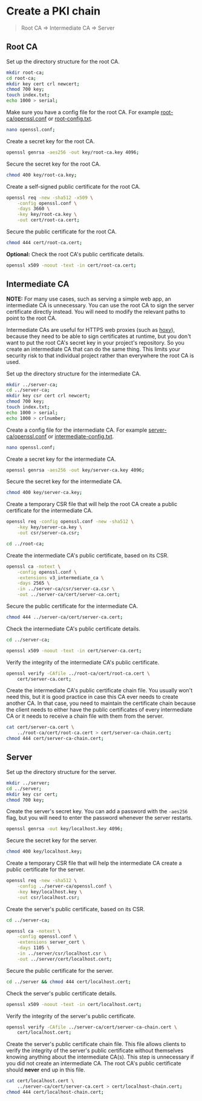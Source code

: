 # Create a PKI chain

> Root CA => Intermediate CA => Server

## Root CA

Set up the directory structure for the root CA.

```sh
mkdir root-ca;
cd root-ca;
mkdir key cert crl newcert;
chmod 700 key;
touch index.txt;
echo 1000 > serial;
```

Make sure you have a config file for the root CA. For example [root-ca/openssl.conf](pki/root-ca/openssl.conf) or [root-config.txt](https://jamielinux.com/docs/openssl-certificate-authority/_downloads/root-config.txt).

```sh
nano openssl.conf;
```

Create a secret key for the root CA.

```sh
openssl genrsa -aes256 -out key/root-ca.key 4096;
```

Secure the secret key for the root CA.

```sh
chmod 400 key/root-ca.key;
```

Create a self-signed public certificate for the root CA.

```sh
openssl req -new -sha512 -x509 \
    -config openssl.conf \
    -days 3660 \
    -key key/root-ca.key \
    -out cert/root-ca.cert;
```

Secure the public certificate for the root CA.

```sh
chmod 444 cert/root-ca.cert;
```

**Optional:** Check the root CA's public certificate details.

```sh
openssl x509 -noout -text -in cert/root-ca.cert;
```

## Intermediate CA

**NOTE:** For many use cases, such as serving a simple web app, an intermediate CA is unnecessary. You can use the root CA to sign the server certificate directly instead. You will need to modify the relevant paths to point to the root CA.

Intermediate CAs are useful for HTTPS web proxies (such as [hoxy](https://github.com/greim/hoxy)), because they need to be able to sign certificates at runtime, but you don't want to put the root CA's secret key in your project's repository. So you create an intermediate CA that can do the same thing. This limits your security risk to that individual project rather than everywhere the root CA is used.

Set up the directory structure for the intermediate CA.

```sh
mkdir ../server-ca;
cd ../server-ca;
mkdir key csr cert crl newcert;
chmod 700 key;
touch index.txt;
echo 1000 > serial;
echo 1000 > crlnumber;
```

Create a config file for the intermediate CA. For example [server-ca/openssl.conf](pki/server-ca/openssl.conf) or [intermediate-config.txt](https://jamielinux.com/docs/openssl-certificate-authority/_downloads/intermediate-config.txt).

```sh
nano openssl.conf;
```

Create a secret key for the intermediate CA.

```sh
openssl genrsa -aes256 -out key/server-ca.key 4096;
```

Secure the secret key for the intermediate CA.

```sh
chmod 400 key/server-ca.key;
```

Create a temporary CSR file that will help the root CA create a public certificate for the intermediate CA.

```sh
openssl req -config openssl.conf -new -sha512 \
    -key key/server-ca.key \
    -out csr/server-ca.csr;
```

```sh
cd ../root-ca;
```

Create the intermediate CA's public certificate, based on its CSR.

```sh
openssl ca -notext \
    -config openssl.conf \
    -extensions v3_intermediate_ca \
    -days 2565 \
    -in ../server-ca/csr/server-ca.csr \
    -out ../server-ca/cert/server-ca.cert;
```

Secure the public certificate for the intermediate CA.

```sh
chmod 444 ../server-ca/cert/server-ca.cert;
```

Check the intermediate CA's public certificate details.

```sh
cd ../server-ca;
```

```sh
openssl x509 -noout -text -in cert/server-ca.cert;
```

Verify the integrity of the intermediate CA's public certificate.

```sh
openssl verify -CAfile ../root-ca/cert/root-ca.cert \
    cert/server-ca.cert;
```

Create the intermediate CA's public certificate chain file. You usually won't need this, but it is good practice in case this CA ever needs to create another CA. In that case, you need to maintain the certificate chain because the client needs to either have the public certificates of every intermediate CA or it needs to receive a chain file with them from the server.

```sh
cat cert/server-ca.cert \
    ../root-ca/cert/root-ca.cert > cert/server-ca-chain.cert;
chmod 444 cert/server-ca-chain.cert;
```

## Server

Set up the directory structure for the server.

```sh
mkdir ../server;
cd ../server;
mkdir key csr cert;
chmod 700 key;
```

Create the server's secret key. You can add a password with the `-aes256` flag, but you will need to enter the password whenever the server restarts.

```sh
openssl genrsa -out key/localhost.key 4096;
```

Secure the secret key for the server.

```sh
chmod 400 key/localhost.key;
```

Create a temporary CSR file that will help the intermediate CA create a public certificate for the server.

```sh
openssl req -new -sha512 \
    -config ../server-ca/openssl.conf \
    -key key/localhost.key \
    -out csr/localhost.csr;
```

Create the server's public certificate, based on its CSR.

```sh
cd ../server-ca;
```

```sh
openssl ca -notext \
    -config openssl.conf \
    -extensions server_cert \
    -days 1105 \
    -in ../server/csr/localhost.csr \
    -out ../server/cert/localhost.cert;
```

Secure the public certificate for the server.

```sh
cd ../server && chmod 444 cert/localhost.cert;
```

Check the server's public certificate details.

```sh
openssl x509 -noout -text -in cert/localhost.cert;
```

Verify the integrity of the server's public certificate.

```sh
openssl verify -CAfile ../server-ca/cert/server-ca-chain.cert \
    cert/localhost.cert;
```

Create the server's public certificate chain file. This file allows clients to verify the integrity of the server's public certificate without themselves knowing anything about the intermediate CA(s). This step is unnecessary if you did not create an intermediate CA. The root CA's public certificate should **never** end up in this file.

```sh
cat cert/localhost.cert \
    ../server-ca/cert/server-ca.cert > cert/localhost-chain.cert;
chmod 444 cert/localhost-chain.cert;
```
